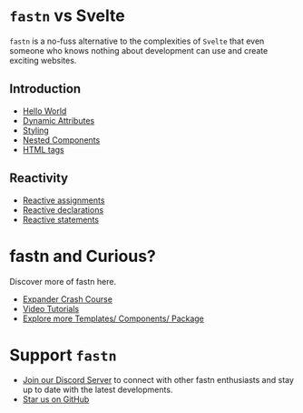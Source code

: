 # `fastn` vs Svelte

`fastn` is a no-fuss alternative to the complexities of `Svelte` that 
even someone who knows nothing about development can use and create 
exciting websites.

## Introduction

- [Hello World](https://fastn-community.github.io/vs-svelte/hello-world/)
- [Dynamic Attributes](https://fastn-community.github.io/vs-svelte/dynamic-attributes/)
- [Styling](https://fastn-community.github.io/vs-svelte/styling/)
- [Nested Components](https://fastn-community.github.io/vs-svelte/nested-components/)
- [HTML tags](https://fastn-community.github.io/vs-svelte/html-tags/)

## Reactivity

- [Reactive assignments](https://fastn-community.github.io/vs-svelte/reactive-assignments/)
- [Reactive declarations](https://fastn-community.github.io/vs-svelte/reactive-declarations/)
- [Reactive statements](https://fastn-community.github.io/vs-svelte/reactive-statements/)


# fastn and Curious?

Discover more of fastn here.

- [Expander Crash Course](https://fastn.com/expander/)
- [Video Tutorials](https://fastn.com/expander/hello-world/-/build/)
- [Explore more Templates/ Components/ Package](https://fastn.com/featured/)


# Support `fastn`

- [Join our Discord Server](https://discord.gg/bucrdvptYd) to connect with other fastn enthusiasts and stay up to date with the latest developments.
- [Star us on GitHub](https://github.com/fastn-stack/fastn/)
